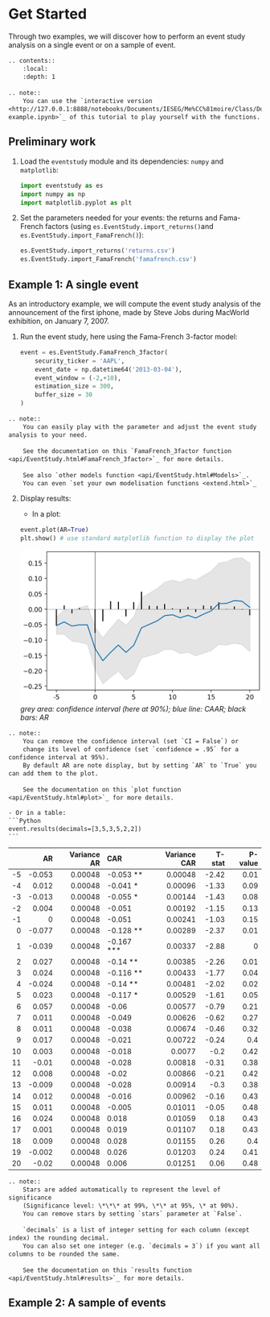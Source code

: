 # Get Started

Through two examples, we will discover how to perform 
an event study analysis on a single event or on a sample of event.

```eval_rst
.. contents::
    :local:
    :depth: 1

.. note::
    You can use the `interactive version <http://127.0.0.1:8888/notebooks/Documents/IESEG/Me%CC%81moire/Class/Documentation-example.ipynb>`_ of this tutorial to play yourself with the functions.
```

## Preliminary work

1. Load the `eventstudy` module and its dependencies: `numpy` and `matplotlib`:
    ```Python
    import eventstudy as es
    import numpy as np
    import matplotlib.pyplot as plt
    ```

2. Set the parameters needed for your events: 
    the returns and Fama-French factors (using `es.EventStudy.import_returns()`and `es.EventStudy.import_FamaFrench()`):
    ```Python
    es.EventStudy.import_returns('returns.csv')
    es.EventStudy.import_FamaFrench('famafrench.csv')
    ```

## Example 1: A single event
As an introductory example, we will compute the event study 
analysis of the announcement of the first iphone,
made by Steve Jobs during MacWorld exhibition, on January 7, 2007.

1. Run the event study, here using the Fama-French 3-factor model:
    ```Python
    event = es.EventStudy.FamaFrench_3factor(
        security_ticker = 'AAPL',
        event_date = np.datetime64('2013-03-04'),
        event_window = (-2,+10), 
        estimation_size = 300,
        buffer_size = 30
    )
    ```

```eval_rst
.. note::
    You can easily play with the parameter and adjust the event study analysis to your need.

    See the documentation on this `FamaFrench_3factor function <api/EventStudy.html#FamaFrench_3factor>`_ for more details.

    See also `other models function <api/EventStudy.html#Models>`_.
    You can even `set your own modelisation functions <extend.html>`_
```

2. Display results:
    - In a plot:
    ```Python
    event.plot(AR=True)
    plt.show() # use standard matplotlib function to display the plot
    ```

    ![Single event plot](_static/single_event_plot.png)
    *grey area: confidence interval (here at 90%); blue line: CAAR; black bars: AR*
```eval_rst
.. note::
    You can remove the confidence interval (set `CI = False`) or
    change its level of confidence (set `confidence = .95` for a confidence interval at 95%).
    By default AR are note display, but by setting `AR` to `True` you can add them to the plot.

    See the documentation on this `plot function <api/EventStudy.html#plot>`_ for more details.
```
    - Or in a table:
    ```Python
    event.results(decimals=[3,5,3,5,2,2])
    ```

|    |     AR |   Variance AR | CAR        |   Variance CAR |   T-stat |   P-value |
|---:|-------:|--------------:|:-----------|---------------:|---------:|----------:|
| -5 | -0.053 |       0.00048 | -0.053 **  |        0.00048 |    -2.42 |      0.01 |
| -4 |  0.012 |       0.00048 | -0.041 *   |        0.00096 |    -1.33 |      0.09 |
| -3 | -0.013 |       0.00048 | -0.055 *   |        0.00144 |    -1.43 |      0.08 |
| -2 |  0.004 |       0.00048 | -0.051     |        0.00192 |    -1.15 |      0.13 |
| -1 |  0     |       0.00048 | -0.051     |        0.00241 |    -1.03 |      0.15 |
|  0 | -0.077 |       0.00048 | -0.128 **  |        0.00289 |    -2.37 |      0.01 |
|  1 | -0.039 |       0.00048 | -0.167 *** |        0.00337 |    -2.88 |      0    |
|  2 |  0.027 |       0.00048 | -0.14 **   |        0.00385 |    -2.26 |      0.01 |
|  3 |  0.024 |       0.00048 | -0.116 **  |        0.00433 |    -1.77 |      0.04 |
|  4 | -0.024 |       0.00048 | -0.14 **   |        0.00481 |    -2.02 |      0.02 |
|  5 |  0.023 |       0.00048 | -0.117 *   |        0.00529 |    -1.61 |      0.05 |
|  6 |  0.057 |       0.00048 | -0.06      |        0.00577 |    -0.79 |      0.21 |
|  7 |  0.011 |       0.00048 | -0.049     |        0.00626 |    -0.62 |      0.27 |
|  8 |  0.011 |       0.00048 | -0.038     |        0.00674 |    -0.46 |      0.32 |
|  9 |  0.017 |       0.00048 | -0.021     |        0.00722 |    -0.24 |      0.4  |
| 10 |  0.003 |       0.00048 | -0.018     |        0.0077  |    -0.2  |      0.42 |
| 11 | -0.01  |       0.00048 | -0.028     |        0.00818 |    -0.31 |      0.38 |
| 12 |  0.008 |       0.00048 | -0.02      |        0.00866 |    -0.21 |      0.42 |
| 13 | -0.009 |       0.00048 | -0.028     |        0.00914 |    -0.3  |      0.38 |
| 14 |  0.012 |       0.00048 | -0.016     |        0.00962 |    -0.16 |      0.43 |
| 15 |  0.011 |       0.00048 | -0.005     |        0.01011 |    -0.05 |      0.48 |
| 16 |  0.024 |       0.00048 | 0.018      |        0.01059 |     0.18 |      0.43 |
| 17 |  0.001 |       0.00048 | 0.019      |        0.01107 |     0.18 |      0.43 |
| 18 |  0.009 |       0.00048 | 0.028      |        0.01155 |     0.26 |      0.4  |
| 19 | -0.002 |       0.00048 | 0.026      |        0.01203 |     0.24 |      0.41 |
| 20 | -0.02  |       0.00048 | 0.006      |        0.01251 |     0.06 |      0.48 |

```eval_rst
.. note::
    Stars are added automatically to represent the level of significance
    (Significance level: \*\*\* at 99%, \*\* at 95%, \* at 90%). 
    You can remove stars by setting `stars` parameter at `False`.

    `decimals` is a list of integer setting for each column (except index) the rounding decimal. 
    You can also set one integer (e.g. `decimals = 3`) if you want all columns to be rounded the same.

    See the documentation on this `results function <api/EventStudy.html#results>`_ for more details.
```

## Example 2: A sample of events
